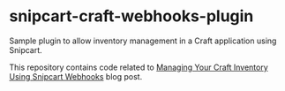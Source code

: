 snipcart-craft-webhooks-plugin
==============================

Sample plugin to allow inventory management in a Craft application using Snipcart.

This repository contains code related to [Managing Your Craft Inventory Using Snipcart Webhooks](https://snipcart.com/blog/managing-your-craft-inventory-using-snipcart-webhooks/) blog post.
